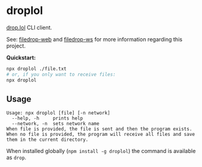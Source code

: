 # droplol

[drop.lol](https://drop.lol) CLI client.

See: [filedrop-web](https://github.com/mat-sz/filedrop-web) and [filedrop-ws](https://github.com/mat-sz/filedrop-ws) for more information regarding this project.

**Quickstart:**

```sh
npx droplol ./file.txt
# or, if you only want to receive files:
npx droplol
```

## Usage

```
Usage: npx droplol [file] [-n network]
  --help, -h     prints help
  --network, -n  sets network name
When file is provided, the file is sent and then the program exists.
When no file is provided, the program will receive all files and save
them in the current directory.
```

When installed globally (`npm install -g droplol`) the command is available as `drop`.